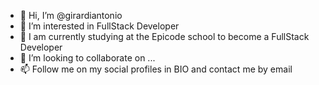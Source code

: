 - 👋 Hi, I’m @girardiantonio
- 👀 I’m interested in FullStack Developer
- 🌱 I am currently studying at the Epicode school to become a FullStack Developer
- 💞️ I’m looking to collaborate on ...
- 📫 Follow me on my social profiles in BIO and contact me by email

<!---
girardiantonio/girardiantonio is a ✨ special ✨ repository because its `README.md` (this file) appears on your GitHub profile.
You can click the Preview link to take a look at your changes.
--->
